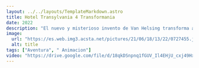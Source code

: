 ```yaml
---
layout: ../../layouts/TemplateMarkdown.astro
title: Hotel Transylvania 4 Transformania
date: 2022
description: "El nuevo y misterioso invento de Van Helsing transforma a Drac y sus amigos en humanos, y a Johnny en un monstruo. Con sus nuevos cuerpos, Drac y la manada deben encontrar la manera de revertirlo antes de que se vuelva permanente."
image:
  url: "https://es.web.img3.acsta.net/pictures/21/06/18/13/22/0727455.jpg"
  alt: title
tags: ["Aventura", " Animacion"]
video: "https://drive.google.com/file/d/18qkDSnpnq1fGUV_Il4EHjU_cxj49Hxs1/preview"
---
```

